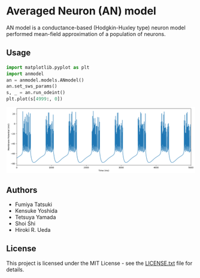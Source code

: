 # Averaged Neuron (AN) model

AN model is a conductance-based (Hodgkin-Huxley type) neuron model performed mean-field approximation of a population of neurons. 

## Usage
``` python
import matplotlib.pyplot as plt
import anmodel
an = anmodel.models.ANmodel()
an.set_sws_params()
s, _ = an.run_odeint()
plt.plot(s[4999:, 0])
```
![SWS firing (example)](image/sws_firing.png)

## Authors
- Fumiya Tatsuki
- Kensuke Yoshida
- Tetsuya Yamada
- Shoi Shi
- Hiroki R. Ueda

## License
This project is licensed under the MIT License - see the [LICENSE.txt](LICENSE.txt) file for details.